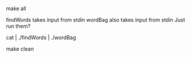 make all

findWords takes input from stdin
wordBag also takes input from stdin
Just run them?

cat <filename> | ./findWords | ./wordBag

make clean
